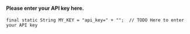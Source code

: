 #### Please enter your API key here.

```
final static String MY_KEY = "api_key=" + "";  // TODO Here to enter your API key
```
